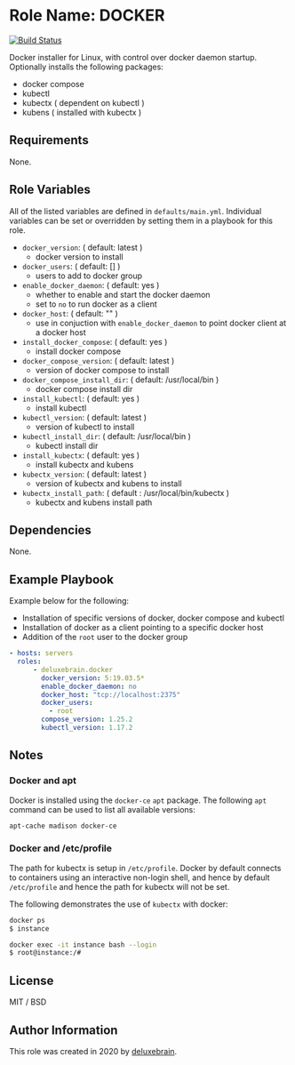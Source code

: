 # Role Name: DOCKER

[![Build Status](https://travis-ci.org/deluxebrain/ansible-role-docker.svg?branch=master)](https://travis-ci.org/deluxebrain/ansible-role-docker)

Docker installer for Linux, with control over docker daemon startup.
Optionally installs the following packages:

- docker compose
- kubectl
- kubectx ( dependent on kubectl )
- kubens ( installed with kubectx )

## Requirements

None.

## Role Variables

All of the listed variables are defined in `defaults/main.yml`.
Individual variables can be set or overridden by setting them in a playbook for this role.

- `docker_version`: ( default: latest )
  - docker version to install
- `docker_users`: ( default: [] )
  - users to add to docker group
- `enable_docker_daemon`: ( default: yes )
  - whether to enable and start the docker daemon
  - set to `no` to run docker as a client
- `docker_host`: ( default: "" )
  - use in conjuction with `enable_docker_daemon` to point docker client at a docker host
- `install_docker_compose`: ( default: yes )
  - install docker compose
- `docker_compose_version`: ( default: latest )
  - version of docker compose to install
- `docker_compose_install_dir`: ( default: /usr/local/bin )
  - docker compose install dir
- `install_kubectl`: ( default: yes )
  - install kubectl
- `kubectl_version`: ( default: latest )
  - version of kubectl to install
- `kubectl_install_dir`: ( default: /usr/local/bin )
  - kubectl install dir
- `install_kubectx`: ( default: yes )
  - install kubectx and kubens
- `kubectx_version`: ( default: latest )
  - version of kubectx and kubens to install
- `kubectx_install_path`: ( default : /usr/local/bin/kubectx )
  - kubectx and kubens install path

## Dependencies

None.

## Example Playbook

Example below for the following:

- Installation of specific versions of docker, docker compose and kubectl
- Installation of docker as a client pointing to a specific docker host
- Addition of the `root` user to the docker group

```yaml
- hosts: servers
  roles:
      - deluxebrain.docker
        docker_version: 5:19.03.5*
        enable_docker_daemon: no
        docker_host: "tcp://localhost:2375"
        docker_users:
          - root
        compose_version: 1.25.2
        kubectl_version: 1.17.2
```

## Notes

### Docker and apt

Docker is installed using the `docker-ce` `apt` package.
The following `apt` command can be used to list all available versions:

```sh
apt-cache madison docker-ce
```

### Docker and /etc/profile

The path for kubectx is setup in `/etc/profile`.
Docker by default connects to containers using an interactive non-login shell, and hence by default
`/etc/profile` and hence the path for kubectx will not be set.

The following demonstrates the use of `kubectx` with docker:

```sh
docker ps
$ instance

docker exec -it instance bash --login
$ root@instance:/#
```

## License

MIT / BSD

## Author Information

This role was created in 2020 by [deluxebrain](https://www.deluxebrain.com/).
